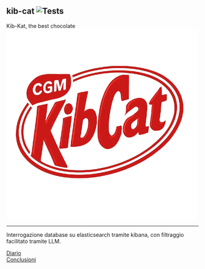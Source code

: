 ## kib-cat ![Tests](https://github.com/shini161/kib-cat/actions/workflows/python-ci.yml/badge.svg?branch=main)

Kib-Kat, the best chocolate
![Kib Cat Logo](assets/kib-cat-logo.png)

----

Interrogazione database su elasticsearch tramite kibana, con filtraggio facilitato tramite LLM.

[Diario](https://github.com/shini161/kib-cat/blob/main/wiki/diary.md)
<br/>
[Conclusioni](https://github.com/shini161/kib-cat/blob/main/wiki/conclusions.md)
